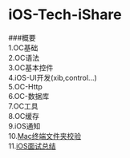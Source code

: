 # iOS-Tech-iShare

###概要  
1.OC基础  
2.OC语法  
3.OC基本控件  
4.iOS-UI开发(xib,control...)  
5.OC-Http  
6.OC-数据库  
7.OC工具  
8.OC缓存  
9.iOS通知  
10.[Mac终端文件夹校验](https://github.com/androllen/iOS-Tech-iShare/blob/master/iOS-ToolBox/FileChecksum.md)  
11.[iOS面试总结](https://github.com/androllen/iOS-Tech-iShare/blob/master/iOS_InterView.md)
